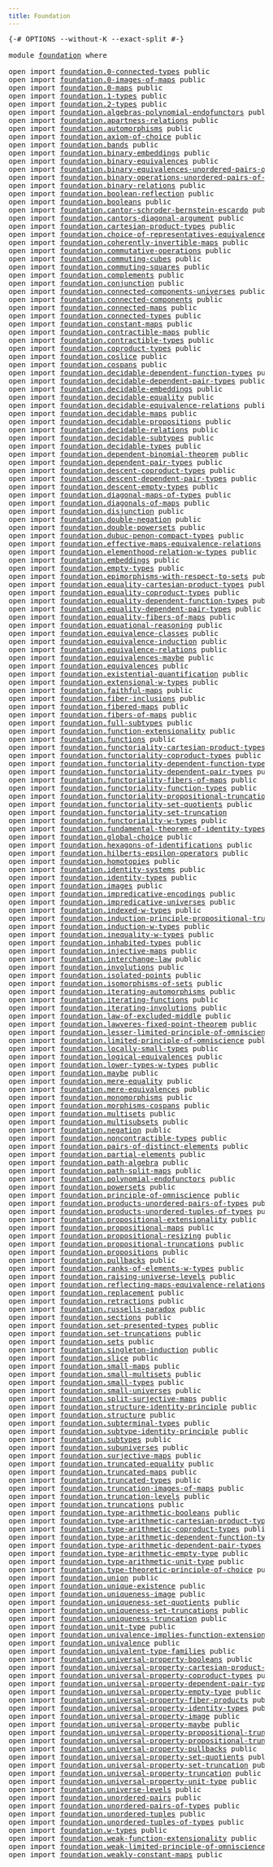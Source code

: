 ```yaml
---
title: Foundation
---
```


<pre class="Agda"><a id="36" class="Symbol">{-#</a> <a id="40" class="Keyword">OPTIONS</a> <a id="48" class="Pragma">--without-K</a> <a id="60" class="Pragma">--exact-split</a> <a id="74" class="Symbol">#-}</a>

<a id="79" class="Keyword">module</a> <a id="86" href="foundation.html" class="Module">foundation</a> <a id="97" class="Keyword">where</a>

<a id="104" class="Keyword">open</a> <a id="109" class="Keyword">import</a> <a id="116" href="foundation.0-connected-types.html" class="Module">foundation.0-connected-types</a> <a id="145" class="Keyword">public</a>
<a id="152" class="Keyword">open</a> <a id="157" class="Keyword">import</a> <a id="164" href="foundation.0-images-of-maps.html" class="Module">foundation.0-images-of-maps</a> <a id="192" class="Keyword">public</a>
<a id="199" class="Keyword">open</a> <a id="204" class="Keyword">import</a> <a id="211" href="foundation.0-maps.html" class="Module">foundation.0-maps</a> <a id="229" class="Keyword">public</a>
<a id="236" class="Keyword">open</a> <a id="241" class="Keyword">import</a> <a id="248" href="foundation.1-types.html" class="Module">foundation.1-types</a> <a id="267" class="Keyword">public</a>
<a id="274" class="Keyword">open</a> <a id="279" class="Keyword">import</a> <a id="286" href="foundation.2-types.html" class="Module">foundation.2-types</a> <a id="305" class="Keyword">public</a>
<a id="312" class="Keyword">open</a> <a id="317" class="Keyword">import</a> <a id="324" href="foundation.algebras-polynomial-endofunctors.html" class="Module">foundation.algebras-polynomial-endofunctors</a> <a id="368" class="Keyword">public</a>
<a id="375" class="Keyword">open</a> <a id="380" class="Keyword">import</a> <a id="387" href="foundation.apartness-relations.html" class="Module">foundation.apartness-relations</a> <a id="418" class="Keyword">public</a>
<a id="425" class="Keyword">open</a> <a id="430" class="Keyword">import</a> <a id="437" href="foundation.automorphisms.html" class="Module">foundation.automorphisms</a> <a id="462" class="Keyword">public</a>
<a id="469" class="Keyword">open</a> <a id="474" class="Keyword">import</a> <a id="481" href="foundation.axiom-of-choice.html" class="Module">foundation.axiom-of-choice</a> <a id="508" class="Keyword">public</a>
<a id="515" class="Keyword">open</a> <a id="520" class="Keyword">import</a> <a id="527" href="foundation.bands.html" class="Module">foundation.bands</a> <a id="544" class="Keyword">public</a>
<a id="551" class="Keyword">open</a> <a id="556" class="Keyword">import</a> <a id="563" href="foundation.binary-embeddings.html" class="Module">foundation.binary-embeddings</a> <a id="592" class="Keyword">public</a>
<a id="599" class="Keyword">open</a> <a id="604" class="Keyword">import</a> <a id="611" href="foundation.binary-equivalences.html" class="Module">foundation.binary-equivalences</a> <a id="642" class="Keyword">public</a>
<a id="649" class="Keyword">open</a> <a id="654" class="Keyword">import</a> <a id="661" href="foundation.binary-equivalences-unordered-pairs-of-types.html" class="Module">foundation.binary-equivalences-unordered-pairs-of-types</a> <a id="717" class="Keyword">public</a>
<a id="724" class="Keyword">open</a> <a id="729" class="Keyword">import</a> <a id="736" href="foundation.binary-operations-unordered-pairs-of-types.html" class="Module">foundation.binary-operations-unordered-pairs-of-types</a> <a id="790" class="Keyword">public</a>
<a id="797" class="Keyword">open</a> <a id="802" class="Keyword">import</a> <a id="809" href="foundation.binary-relations.html" class="Module">foundation.binary-relations</a> <a id="837" class="Keyword">public</a>
<a id="844" class="Keyword">open</a> <a id="849" class="Keyword">import</a> <a id="856" href="foundation.boolean-reflection.html" class="Module">foundation.boolean-reflection</a> <a id="886" class="Keyword">public</a>
<a id="893" class="Keyword">open</a> <a id="898" class="Keyword">import</a> <a id="905" href="foundation.booleans.html" class="Module">foundation.booleans</a> <a id="925" class="Keyword">public</a>
<a id="932" class="Keyword">open</a> <a id="937" class="Keyword">import</a> <a id="944" href="foundation.cantor-schroder-bernstein-escardo.html" class="Module">foundation.cantor-schroder-bernstein-escardo</a> <a id="989" class="Keyword">public</a>
<a id="996" class="Keyword">open</a> <a id="1001" class="Keyword">import</a> <a id="1008" href="foundation.cantors-diagonal-argument.html" class="Module">foundation.cantors-diagonal-argument</a> <a id="1045" class="Keyword">public</a>
<a id="1052" class="Keyword">open</a> <a id="1057" class="Keyword">import</a> <a id="1064" href="foundation.cartesian-product-types.html" class="Module">foundation.cartesian-product-types</a> <a id="1099" class="Keyword">public</a>
<a id="1106" class="Keyword">open</a> <a id="1111" class="Keyword">import</a> <a id="1118" href="foundation.choice-of-representatives-equivalence-relation.html" class="Module">foundation.choice-of-representatives-equivalence-relation</a> <a id="1176" class="Keyword">public</a>
<a id="1183" class="Keyword">open</a> <a id="1188" class="Keyword">import</a> <a id="1195" href="foundation.coherently-invertible-maps.html" class="Module">foundation.coherently-invertible-maps</a> <a id="1233" class="Keyword">public</a>
<a id="1240" class="Keyword">open</a> <a id="1245" class="Keyword">import</a> <a id="1252" href="foundation.commutative-operations.html" class="Module">foundation.commutative-operations</a> <a id="1286" class="Keyword">public</a>
<a id="1293" class="Keyword">open</a> <a id="1298" class="Keyword">import</a> <a id="1305" href="foundation.commuting-cubes.html" class="Module">foundation.commuting-cubes</a> <a id="1332" class="Keyword">public</a>
<a id="1339" class="Keyword">open</a> <a id="1344" class="Keyword">import</a> <a id="1351" href="foundation.commuting-squares.html" class="Module">foundation.commuting-squares</a> <a id="1380" class="Keyword">public</a>
<a id="1387" class="Keyword">open</a> <a id="1392" class="Keyword">import</a> <a id="1399" href="foundation.complements.html" class="Module">foundation.complements</a> <a id="1422" class="Keyword">public</a>
<a id="1429" class="Keyword">open</a> <a id="1434" class="Keyword">import</a> <a id="1441" href="foundation.conjunction.html" class="Module">foundation.conjunction</a> <a id="1464" class="Keyword">public</a>
<a id="1471" class="Keyword">open</a> <a id="1476" class="Keyword">import</a> <a id="1483" href="foundation.connected-components-universes.html" class="Module">foundation.connected-components-universes</a> <a id="1525" class="Keyword">public</a>
<a id="1532" class="Keyword">open</a> <a id="1537" class="Keyword">import</a> <a id="1544" href="foundation.connected-components.html" class="Module">foundation.connected-components</a> <a id="1576" class="Keyword">public</a>
<a id="1583" class="Keyword">open</a> <a id="1588" class="Keyword">import</a> <a id="1595" href="foundation.connected-maps.html" class="Module">foundation.connected-maps</a> <a id="1621" class="Keyword">public</a>
<a id="1628" class="Keyword">open</a> <a id="1633" class="Keyword">import</a> <a id="1640" href="foundation.connected-types.html" class="Module">foundation.connected-types</a> <a id="1667" class="Keyword">public</a>
<a id="1674" class="Keyword">open</a> <a id="1679" class="Keyword">import</a> <a id="1686" href="foundation.constant-maps.html" class="Module">foundation.constant-maps</a> <a id="1711" class="Keyword">public</a>
<a id="1718" class="Keyword">open</a> <a id="1723" class="Keyword">import</a> <a id="1730" href="foundation.contractible-maps.html" class="Module">foundation.contractible-maps</a> <a id="1759" class="Keyword">public</a>
<a id="1766" class="Keyword">open</a> <a id="1771" class="Keyword">import</a> <a id="1778" href="foundation.contractible-types.html" class="Module">foundation.contractible-types</a> <a id="1808" class="Keyword">public</a>
<a id="1815" class="Keyword">open</a> <a id="1820" class="Keyword">import</a> <a id="1827" href="foundation.coproduct-types.html" class="Module">foundation.coproduct-types</a> <a id="1854" class="Keyword">public</a>
<a id="1861" class="Keyword">open</a> <a id="1866" class="Keyword">import</a> <a id="1873" href="foundation.coslice.html" class="Module">foundation.coslice</a> <a id="1892" class="Keyword">public</a>
<a id="1899" class="Keyword">open</a> <a id="1904" class="Keyword">import</a> <a id="1911" href="foundation.cospans.html" class="Module">foundation.cospans</a> <a id="1930" class="Keyword">public</a>
<a id="1937" class="Keyword">open</a> <a id="1942" class="Keyword">import</a> <a id="1949" href="foundation.decidable-dependent-function-types.html" class="Module">foundation.decidable-dependent-function-types</a> <a id="1995" class="Keyword">public</a>
<a id="2002" class="Keyword">open</a> <a id="2007" class="Keyword">import</a> <a id="2014" href="foundation.decidable-dependent-pair-types.html" class="Module">foundation.decidable-dependent-pair-types</a> <a id="2056" class="Keyword">public</a>
<a id="2063" class="Keyword">open</a> <a id="2068" class="Keyword">import</a> <a id="2075" href="foundation.decidable-embeddings.html" class="Module">foundation.decidable-embeddings</a> <a id="2107" class="Keyword">public</a>
<a id="2114" class="Keyword">open</a> <a id="2119" class="Keyword">import</a> <a id="2126" href="foundation.decidable-equality.html" class="Module">foundation.decidable-equality</a> <a id="2156" class="Keyword">public</a>
<a id="2163" class="Keyword">open</a> <a id="2168" class="Keyword">import</a> <a id="2175" href="foundation.decidable-equivalence-relations.html" class="Module">foundation.decidable-equivalence-relations</a> <a id="2218" class="Keyword">public</a>
<a id="2225" class="Keyword">open</a> <a id="2230" class="Keyword">import</a> <a id="2237" href="foundation.decidable-maps.html" class="Module">foundation.decidable-maps</a> <a id="2263" class="Keyword">public</a>
<a id="2270" class="Keyword">open</a> <a id="2275" class="Keyword">import</a> <a id="2282" href="foundation.decidable-propositions.html" class="Module">foundation.decidable-propositions</a> <a id="2316" class="Keyword">public</a>
<a id="2323" class="Keyword">open</a> <a id="2328" class="Keyword">import</a> <a id="2335" href="foundation.decidable-relations.html" class="Module">foundation.decidable-relations</a> <a id="2366" class="Keyword">public</a>
<a id="2373" class="Keyword">open</a> <a id="2378" class="Keyword">import</a> <a id="2385" href="foundation.decidable-subtypes.html" class="Module">foundation.decidable-subtypes</a> <a id="2415" class="Keyword">public</a>
<a id="2422" class="Keyword">open</a> <a id="2427" class="Keyword">import</a> <a id="2434" href="foundation.decidable-types.html" class="Module">foundation.decidable-types</a> <a id="2461" class="Keyword">public</a>
<a id="2468" class="Keyword">open</a> <a id="2473" class="Keyword">import</a> <a id="2480" href="foundation.dependent-binomial-theorem.html" class="Module">foundation.dependent-binomial-theorem</a> <a id="2518" class="Keyword">public</a>
<a id="2525" class="Keyword">open</a> <a id="2530" class="Keyword">import</a> <a id="2537" href="foundation.dependent-pair-types.html" class="Module">foundation.dependent-pair-types</a> <a id="2569" class="Keyword">public</a>
<a id="2576" class="Keyword">open</a> <a id="2581" class="Keyword">import</a> <a id="2588" href="foundation.descent-coproduct-types.html" class="Module">foundation.descent-coproduct-types</a> <a id="2623" class="Keyword">public</a>
<a id="2630" class="Keyword">open</a> <a id="2635" class="Keyword">import</a> <a id="2642" href="foundation.descent-dependent-pair-types.html" class="Module">foundation.descent-dependent-pair-types</a> <a id="2682" class="Keyword">public</a>
<a id="2689" class="Keyword">open</a> <a id="2694" class="Keyword">import</a> <a id="2701" href="foundation.descent-empty-types.html" class="Module">foundation.descent-empty-types</a> <a id="2732" class="Keyword">public</a>
<a id="2739" class="Keyword">open</a> <a id="2744" class="Keyword">import</a> <a id="2751" href="foundation.diagonal-maps-of-types.html" class="Module">foundation.diagonal-maps-of-types</a> <a id="2785" class="Keyword">public</a>
<a id="2792" class="Keyword">open</a> <a id="2797" class="Keyword">import</a> <a id="2804" href="foundation.diagonals-of-maps.html" class="Module">foundation.diagonals-of-maps</a> <a id="2833" class="Keyword">public</a>
<a id="2840" class="Keyword">open</a> <a id="2845" class="Keyword">import</a> <a id="2852" href="foundation.disjunction.html" class="Module">foundation.disjunction</a> <a id="2875" class="Keyword">public</a>
<a id="2882" class="Keyword">open</a> <a id="2887" class="Keyword">import</a> <a id="2894" href="foundation.double-negation.html" class="Module">foundation.double-negation</a> <a id="2921" class="Keyword">public</a>
<a id="2928" class="Keyword">open</a> <a id="2933" class="Keyword">import</a> <a id="2940" href="foundation.double-powersets.html" class="Module">foundation.double-powersets</a> <a id="2968" class="Keyword">public</a>
<a id="2975" class="Keyword">open</a> <a id="2980" class="Keyword">import</a> <a id="2987" href="foundation.dubuc-penon-compact-types.html" class="Module">foundation.dubuc-penon-compact-types</a> <a id="3024" class="Keyword">public</a>
<a id="3031" class="Keyword">open</a> <a id="3036" class="Keyword">import</a> <a id="3043" href="foundation.effective-maps-equivalence-relations.html" class="Module">foundation.effective-maps-equivalence-relations</a> <a id="3091" class="Keyword">public</a>
<a id="3098" class="Keyword">open</a> <a id="3103" class="Keyword">import</a> <a id="3110" href="foundation.elementhood-relation-w-types.html" class="Module">foundation.elementhood-relation-w-types</a> <a id="3150" class="Keyword">public</a>
<a id="3157" class="Keyword">open</a> <a id="3162" class="Keyword">import</a> <a id="3169" href="foundation.embeddings.html" class="Module">foundation.embeddings</a> <a id="3191" class="Keyword">public</a>
<a id="3198" class="Keyword">open</a> <a id="3203" class="Keyword">import</a> <a id="3210" href="foundation.empty-types.html" class="Module">foundation.empty-types</a> <a id="3233" class="Keyword">public</a>
<a id="3240" class="Keyword">open</a> <a id="3245" class="Keyword">import</a> <a id="3252" href="foundation.epimorphisms-with-respect-to-sets.html" class="Module">foundation.epimorphisms-with-respect-to-sets</a> <a id="3297" class="Keyword">public</a>
<a id="3304" class="Keyword">open</a> <a id="3309" class="Keyword">import</a> <a id="3316" href="foundation.equality-cartesian-product-types.html" class="Module">foundation.equality-cartesian-product-types</a> <a id="3360" class="Keyword">public</a>
<a id="3367" class="Keyword">open</a> <a id="3372" class="Keyword">import</a> <a id="3379" href="foundation.equality-coproduct-types.html" class="Module">foundation.equality-coproduct-types</a> <a id="3415" class="Keyword">public</a>
<a id="3422" class="Keyword">open</a> <a id="3427" class="Keyword">import</a> <a id="3434" href="foundation.equality-dependent-function-types.html" class="Module">foundation.equality-dependent-function-types</a> <a id="3479" class="Keyword">public</a>
<a id="3486" class="Keyword">open</a> <a id="3491" class="Keyword">import</a> <a id="3498" href="foundation.equality-dependent-pair-types.html" class="Module">foundation.equality-dependent-pair-types</a> <a id="3539" class="Keyword">public</a>
<a id="3546" class="Keyword">open</a> <a id="3551" class="Keyword">import</a> <a id="3558" href="foundation.equality-fibers-of-maps.html" class="Module">foundation.equality-fibers-of-maps</a> <a id="3593" class="Keyword">public</a>
<a id="3600" class="Keyword">open</a> <a id="3605" class="Keyword">import</a> <a id="3612" href="foundation.equational-reasoning.html" class="Module">foundation.equational-reasoning</a> <a id="3644" class="Keyword">public</a>
<a id="3651" class="Keyword">open</a> <a id="3656" class="Keyword">import</a> <a id="3663" href="foundation.equivalence-classes.html" class="Module">foundation.equivalence-classes</a> <a id="3694" class="Keyword">public</a>
<a id="3701" class="Keyword">open</a> <a id="3706" class="Keyword">import</a> <a id="3713" href="foundation.equivalence-induction.html" class="Module">foundation.equivalence-induction</a> <a id="3746" class="Keyword">public</a>
<a id="3753" class="Keyword">open</a> <a id="3758" class="Keyword">import</a> <a id="3765" href="foundation.equivalence-relations.html" class="Module">foundation.equivalence-relations</a> <a id="3798" class="Keyword">public</a>
<a id="3805" class="Keyword">open</a> <a id="3810" class="Keyword">import</a> <a id="3817" href="foundation.equivalences-maybe.html" class="Module">foundation.equivalences-maybe</a> <a id="3847" class="Keyword">public</a>
<a id="3854" class="Keyword">open</a> <a id="3859" class="Keyword">import</a> <a id="3866" href="foundation.equivalences.html" class="Module">foundation.equivalences</a> <a id="3890" class="Keyword">public</a>
<a id="3897" class="Keyword">open</a> <a id="3902" class="Keyword">import</a> <a id="3909" href="foundation.existential-quantification.html" class="Module">foundation.existential-quantification</a> <a id="3947" class="Keyword">public</a>
<a id="3954" class="Keyword">open</a> <a id="3959" class="Keyword">import</a> <a id="3966" href="foundation.extensional-w-types.html" class="Module">foundation.extensional-w-types</a> <a id="3997" class="Keyword">public</a>
<a id="4004" class="Keyword">open</a> <a id="4009" class="Keyword">import</a> <a id="4016" href="foundation.faithful-maps.html" class="Module">foundation.faithful-maps</a> <a id="4041" class="Keyword">public</a>
<a id="4048" class="Keyword">open</a> <a id="4053" class="Keyword">import</a> <a id="4060" href="foundation.fiber-inclusions.html" class="Module">foundation.fiber-inclusions</a> <a id="4088" class="Keyword">public</a>
<a id="4095" class="Keyword">open</a> <a id="4100" class="Keyword">import</a> <a id="4107" href="foundation.fibered-maps.html" class="Module">foundation.fibered-maps</a> <a id="4131" class="Keyword">public</a>
<a id="4138" class="Keyword">open</a> <a id="4143" class="Keyword">import</a> <a id="4150" href="foundation.fibers-of-maps.html" class="Module">foundation.fibers-of-maps</a> <a id="4176" class="Keyword">public</a>
<a id="4183" class="Keyword">open</a> <a id="4188" class="Keyword">import</a> <a id="4195" href="foundation.full-subtypes.html" class="Module">foundation.full-subtypes</a> <a id="4220" class="Keyword">public</a>
<a id="4227" class="Keyword">open</a> <a id="4232" class="Keyword">import</a> <a id="4239" href="foundation.function-extensionality.html" class="Module">foundation.function-extensionality</a> <a id="4274" class="Keyword">public</a>
<a id="4281" class="Keyword">open</a> <a id="4286" class="Keyword">import</a> <a id="4293" href="foundation.functions.html" class="Module">foundation.functions</a> <a id="4314" class="Keyword">public</a>
<a id="4321" class="Keyword">open</a> <a id="4326" class="Keyword">import</a> <a id="4333" href="foundation.functoriality-cartesian-product-types.html" class="Module">foundation.functoriality-cartesian-product-types</a> <a id="4382" class="Keyword">public</a>
<a id="4389" class="Keyword">open</a> <a id="4394" class="Keyword">import</a> <a id="4401" href="foundation.functoriality-coproduct-types.html" class="Module">foundation.functoriality-coproduct-types</a> <a id="4442" class="Keyword">public</a>
<a id="4449" class="Keyword">open</a> <a id="4454" class="Keyword">import</a> <a id="4461" href="foundation.functoriality-dependent-function-types.html" class="Module">foundation.functoriality-dependent-function-types</a> <a id="4511" class="Keyword">public</a>
<a id="4518" class="Keyword">open</a> <a id="4523" class="Keyword">import</a> <a id="4530" href="foundation.functoriality-dependent-pair-types.html" class="Module">foundation.functoriality-dependent-pair-types</a> <a id="4576" class="Keyword">public</a>
<a id="4583" class="Keyword">open</a> <a id="4588" class="Keyword">import</a> <a id="4595" href="foundation.functoriality-fibers-of-maps.html" class="Module">foundation.functoriality-fibers-of-maps</a> <a id="4635" class="Keyword">public</a>
<a id="4642" class="Keyword">open</a> <a id="4647" class="Keyword">import</a> <a id="4654" href="foundation.functoriality-function-types.html" class="Module">foundation.functoriality-function-types</a> <a id="4694" class="Keyword">public</a>
<a id="4701" class="Keyword">open</a> <a id="4706" class="Keyword">import</a> <a id="4713" href="foundation.functoriality-propositional-truncation.html" class="Module">foundation.functoriality-propositional-truncation</a> <a id="4763" class="Keyword">public</a>
<a id="4770" class="Keyword">open</a> <a id="4775" class="Keyword">import</a> <a id="4782" href="foundation.functoriality-set-quotients.html" class="Module">foundation.functoriality-set-quotients</a> <a id="4821" class="Keyword">public</a>
<a id="4828" class="Keyword">open</a> <a id="4833" class="Keyword">import</a> <a id="4840" href="foundation.functoriality-set-truncation.html" class="Module">foundation.functoriality-set-truncation</a>
<a id="4880" class="Keyword">open</a> <a id="4885" class="Keyword">import</a> <a id="4892" href="foundation.functoriality-w-types.html" class="Module">foundation.functoriality-w-types</a> <a id="4925" class="Keyword">public</a>
<a id="4932" class="Keyword">open</a> <a id="4937" class="Keyword">import</a> <a id="4944" href="foundation.fundamental-theorem-of-identity-types.html" class="Module">foundation.fundamental-theorem-of-identity-types</a> <a id="4993" class="Keyword">public</a>
<a id="5000" class="Keyword">open</a> <a id="5005" class="Keyword">import</a> <a id="5012" href="foundation.global-choice.html" class="Module">foundation.global-choice</a> <a id="5037" class="Keyword">public</a>
<a id="5044" class="Keyword">open</a> <a id="5049" class="Keyword">import</a> <a id="5056" href="foundation.hexagons-of-identifications.html" class="Module">foundation.hexagons-of-identifications</a> <a id="5095" class="Keyword">public</a>
<a id="5102" class="Keyword">open</a> <a id="5107" class="Keyword">import</a> <a id="5114" href="foundation.hilberts-epsilon-operators.html" class="Module">foundation.hilberts-epsilon-operators</a> <a id="5152" class="Keyword">public</a>
<a id="5159" class="Keyword">open</a> <a id="5164" class="Keyword">import</a> <a id="5171" href="foundation.homotopies.html" class="Module">foundation.homotopies</a> <a id="5193" class="Keyword">public</a>
<a id="5200" class="Keyword">open</a> <a id="5205" class="Keyword">import</a> <a id="5212" href="foundation.identity-systems.html" class="Module">foundation.identity-systems</a> <a id="5240" class="Keyword">public</a>
<a id="5247" class="Keyword">open</a> <a id="5252" class="Keyword">import</a> <a id="5259" href="foundation.identity-types.html" class="Module">foundation.identity-types</a> <a id="5285" class="Keyword">public</a>
<a id="5292" class="Keyword">open</a> <a id="5297" class="Keyword">import</a> <a id="5304" href="foundation.images.html" class="Module">foundation.images</a> <a id="5322" class="Keyword">public</a>
<a id="5329" class="Keyword">open</a> <a id="5334" class="Keyword">import</a> <a id="5341" href="foundation.impredicative-encodings.html" class="Module">foundation.impredicative-encodings</a> <a id="5376" class="Keyword">public</a>
<a id="5383" class="Keyword">open</a> <a id="5388" class="Keyword">import</a> <a id="5395" href="foundation.impredicative-universes.html" class="Module">foundation.impredicative-universes</a> <a id="5430" class="Keyword">public</a>
<a id="5437" class="Keyword">open</a> <a id="5442" class="Keyword">import</a> <a id="5449" href="foundation.indexed-w-types.html" class="Module">foundation.indexed-w-types</a> <a id="5476" class="Keyword">public</a>
<a id="5483" class="Keyword">open</a> <a id="5488" class="Keyword">import</a> <a id="5495" href="foundation.induction-principle-propositional-truncation.html" class="Module">foundation.induction-principle-propositional-truncation</a> <a id="5551" class="Keyword">public</a>
<a id="5558" class="Keyword">open</a> <a id="5563" class="Keyword">import</a> <a id="5570" href="foundation.induction-w-types.html" class="Module">foundation.induction-w-types</a> <a id="5599" class="Keyword">public</a>
<a id="5606" class="Keyword">open</a> <a id="5611" class="Keyword">import</a> <a id="5618" href="foundation.inequality-w-types.html" class="Module">foundation.inequality-w-types</a> <a id="5648" class="Keyword">public</a>
<a id="5655" class="Keyword">open</a> <a id="5660" class="Keyword">import</a> <a id="5667" href="foundation.inhabited-types.html" class="Module">foundation.inhabited-types</a> <a id="5694" class="Keyword">public</a>
<a id="5701" class="Keyword">open</a> <a id="5706" class="Keyword">import</a> <a id="5713" href="foundation.injective-maps.html" class="Module">foundation.injective-maps</a> <a id="5739" class="Keyword">public</a>
<a id="5746" class="Keyword">open</a> <a id="5751" class="Keyword">import</a> <a id="5758" href="foundation.interchange-law.html" class="Module">foundation.interchange-law</a> <a id="5785" class="Keyword">public</a>
<a id="5792" class="Keyword">open</a> <a id="5797" class="Keyword">import</a> <a id="5804" href="foundation.involutions.html" class="Module">foundation.involutions</a> <a id="5827" class="Keyword">public</a>
<a id="5834" class="Keyword">open</a> <a id="5839" class="Keyword">import</a> <a id="5846" href="foundation.isolated-points.html" class="Module">foundation.isolated-points</a> <a id="5873" class="Keyword">public</a>
<a id="5880" class="Keyword">open</a> <a id="5885" class="Keyword">import</a> <a id="5892" href="foundation.isomorphisms-of-sets.html" class="Module">foundation.isomorphisms-of-sets</a> <a id="5924" class="Keyword">public</a>
<a id="5931" class="Keyword">open</a> <a id="5936" class="Keyword">import</a> <a id="5943" href="foundation.iterating-automorphisms.html" class="Module">foundation.iterating-automorphisms</a> <a id="5978" class="Keyword">public</a>
<a id="5985" class="Keyword">open</a> <a id="5990" class="Keyword">import</a> <a id="5997" href="foundation.iterating-functions.html" class="Module">foundation.iterating-functions</a> <a id="6028" class="Keyword">public</a>
<a id="6035" class="Keyword">open</a> <a id="6040" class="Keyword">import</a> <a id="6047" href="foundation.iterating-involutions.html" class="Module">foundation.iterating-involutions</a> <a id="6080" class="Keyword">public</a>
<a id="6087" class="Keyword">open</a> <a id="6092" class="Keyword">import</a> <a id="6099" href="foundation.law-of-excluded-middle.html" class="Module">foundation.law-of-excluded-middle</a> <a id="6133" class="Keyword">public</a>
<a id="6140" class="Keyword">open</a> <a id="6145" class="Keyword">import</a> <a id="6152" href="foundation.lawveres-fixed-point-theorem.html" class="Module">foundation.lawveres-fixed-point-theorem</a> <a id="6192" class="Keyword">public</a>
<a id="6199" class="Keyword">open</a> <a id="6204" class="Keyword">import</a> <a id="6211" href="foundation.lesser-limited-principle-of-omniscience.html" class="Module">foundation.lesser-limited-principle-of-omniscience</a> <a id="6262" class="Keyword">public</a>
<a id="6269" class="Keyword">open</a> <a id="6274" class="Keyword">import</a> <a id="6281" href="foundation.limited-principle-of-omniscience.html" class="Module">foundation.limited-principle-of-omniscience</a> <a id="6325" class="Keyword">public</a>
<a id="6332" class="Keyword">open</a> <a id="6337" class="Keyword">import</a> <a id="6344" href="foundation.locally-small-types.html" class="Module">foundation.locally-small-types</a> <a id="6375" class="Keyword">public</a>
<a id="6382" class="Keyword">open</a> <a id="6387" class="Keyword">import</a> <a id="6394" href="foundation.logical-equivalences.html" class="Module">foundation.logical-equivalences</a> <a id="6426" class="Keyword">public</a>
<a id="6433" class="Keyword">open</a> <a id="6438" class="Keyword">import</a> <a id="6445" href="foundation.lower-types-w-types.html" class="Module">foundation.lower-types-w-types</a> <a id="6476" class="Keyword">public</a>
<a id="6483" class="Keyword">open</a> <a id="6488" class="Keyword">import</a> <a id="6495" href="foundation.maybe.html" class="Module">foundation.maybe</a> <a id="6512" class="Keyword">public</a>
<a id="6519" class="Keyword">open</a> <a id="6524" class="Keyword">import</a> <a id="6531" href="foundation.mere-equality.html" class="Module">foundation.mere-equality</a> <a id="6556" class="Keyword">public</a>
<a id="6563" class="Keyword">open</a> <a id="6568" class="Keyword">import</a> <a id="6575" href="foundation.mere-equivalences.html" class="Module">foundation.mere-equivalences</a> <a id="6604" class="Keyword">public</a>
<a id="6611" class="Keyword">open</a> <a id="6616" class="Keyword">import</a> <a id="6623" href="foundation.monomorphisms.html" class="Module">foundation.monomorphisms</a> <a id="6648" class="Keyword">public</a>
<a id="6655" class="Keyword">open</a> <a id="6660" class="Keyword">import</a> <a id="6667" href="foundation.morphisms-cospans.html" class="Module">foundation.morphisms-cospans</a> <a id="6696" class="Keyword">public</a>
<a id="6703" class="Keyword">open</a> <a id="6708" class="Keyword">import</a> <a id="6715" href="foundation.multisets.html" class="Module">foundation.multisets</a> <a id="6736" class="Keyword">public</a>
<a id="6743" class="Keyword">open</a> <a id="6748" class="Keyword">import</a> <a id="6755" href="foundation.multisubsets.html" class="Module">foundation.multisubsets</a> <a id="6779" class="Keyword">public</a>
<a id="6786" class="Keyword">open</a> <a id="6791" class="Keyword">import</a> <a id="6798" href="foundation.negation.html" class="Module">foundation.negation</a> <a id="6818" class="Keyword">public</a>
<a id="6825" class="Keyword">open</a> <a id="6830" class="Keyword">import</a> <a id="6837" href="foundation.noncontractible-types.html" class="Module">foundation.noncontractible-types</a> <a id="6870" class="Keyword">public</a>
<a id="6877" class="Keyword">open</a> <a id="6882" class="Keyword">import</a> <a id="6889" href="foundation.pairs-of-distinct-elements.html" class="Module">foundation.pairs-of-distinct-elements</a> <a id="6927" class="Keyword">public</a>
<a id="6934" class="Keyword">open</a> <a id="6939" class="Keyword">import</a> <a id="6946" href="foundation.partial-elements.html" class="Module">foundation.partial-elements</a> <a id="6974" class="Keyword">public</a>
<a id="6981" class="Keyword">open</a> <a id="6986" class="Keyword">import</a> <a id="6993" href="foundation.path-algebra.html" class="Module">foundation.path-algebra</a> <a id="7017" class="Keyword">public</a>
<a id="7024" class="Keyword">open</a> <a id="7029" class="Keyword">import</a> <a id="7036" href="foundation.path-split-maps.html" class="Module">foundation.path-split-maps</a> <a id="7063" class="Keyword">public</a>
<a id="7070" class="Keyword">open</a> <a id="7075" class="Keyword">import</a> <a id="7082" href="foundation.polynomial-endofunctors.html" class="Module">foundation.polynomial-endofunctors</a> <a id="7117" class="Keyword">public</a>
<a id="7124" class="Keyword">open</a> <a id="7129" class="Keyword">import</a> <a id="7136" href="foundation.powersets.html" class="Module">foundation.powersets</a> <a id="7157" class="Keyword">public</a>
<a id="7164" class="Keyword">open</a> <a id="7169" class="Keyword">import</a> <a id="7176" href="foundation.principle-of-omniscience.html" class="Module">foundation.principle-of-omniscience</a> <a id="7212" class="Keyword">public</a>
<a id="7219" class="Keyword">open</a> <a id="7224" class="Keyword">import</a> <a id="7231" href="foundation.products-unordered-pairs-of-types.html" class="Module">foundation.products-unordered-pairs-of-types</a> <a id="7276" class="Keyword">public</a>
<a id="7283" class="Keyword">open</a> <a id="7288" class="Keyword">import</a> <a id="7295" href="foundation.products-unordered-tuples-of-types.html" class="Module">foundation.products-unordered-tuples-of-types</a> <a id="7341" class="Keyword">public</a>
<a id="7348" class="Keyword">open</a> <a id="7353" class="Keyword">import</a> <a id="7360" href="foundation.propositional-extensionality.html" class="Module">foundation.propositional-extensionality</a> <a id="7400" class="Keyword">public</a>
<a id="7407" class="Keyword">open</a> <a id="7412" class="Keyword">import</a> <a id="7419" href="foundation.propositional-maps.html" class="Module">foundation.propositional-maps</a> <a id="7449" class="Keyword">public</a>
<a id="7456" class="Keyword">open</a> <a id="7461" class="Keyword">import</a> <a id="7468" href="foundation.propositional-resizing.html" class="Module">foundation.propositional-resizing</a> <a id="7502" class="Keyword">public</a>
<a id="7509" class="Keyword">open</a> <a id="7514" class="Keyword">import</a> <a id="7521" href="foundation.propositional-truncations.html" class="Module">foundation.propositional-truncations</a> <a id="7558" class="Keyword">public</a>
<a id="7565" class="Keyword">open</a> <a id="7570" class="Keyword">import</a> <a id="7577" href="foundation.propositions.html" class="Module">foundation.propositions</a> <a id="7601" class="Keyword">public</a>
<a id="7608" class="Keyword">open</a> <a id="7613" class="Keyword">import</a> <a id="7620" href="foundation.pullbacks.html" class="Module">foundation.pullbacks</a> <a id="7641" class="Keyword">public</a>
<a id="7648" class="Keyword">open</a> <a id="7653" class="Keyword">import</a> <a id="7660" href="foundation.ranks-of-elements-w-types.html" class="Module">foundation.ranks-of-elements-w-types</a> <a id="7697" class="Keyword">public</a>
<a id="7704" class="Keyword">open</a> <a id="7709" class="Keyword">import</a> <a id="7716" href="foundation.raising-universe-levels.html" class="Module">foundation.raising-universe-levels</a> <a id="7751" class="Keyword">public</a>
<a id="7758" class="Keyword">open</a> <a id="7763" class="Keyword">import</a> <a id="7770" href="foundation.reflecting-maps-equivalence-relations.html" class="Module">foundation.reflecting-maps-equivalence-relations</a> <a id="7819" class="Keyword">public</a>
<a id="7826" class="Keyword">open</a> <a id="7831" class="Keyword">import</a> <a id="7838" href="foundation.replacement.html" class="Module">foundation.replacement</a> <a id="7861" class="Keyword">public</a>
<a id="7868" class="Keyword">open</a> <a id="7873" class="Keyword">import</a> <a id="7880" href="foundation.retractions.html" class="Module">foundation.retractions</a> <a id="7903" class="Keyword">public</a>
<a id="7910" class="Keyword">open</a> <a id="7915" class="Keyword">import</a> <a id="7922" href="foundation.russells-paradox.html" class="Module">foundation.russells-paradox</a> <a id="7950" class="Keyword">public</a>
<a id="7957" class="Keyword">open</a> <a id="7962" class="Keyword">import</a> <a id="7969" href="foundation.sections.html" class="Module">foundation.sections</a> <a id="7989" class="Keyword">public</a>
<a id="7996" class="Keyword">open</a> <a id="8001" class="Keyword">import</a> <a id="8008" href="foundation.set-presented-types.html" class="Module">foundation.set-presented-types</a> <a id="8039" class="Keyword">public</a>
<a id="8046" class="Keyword">open</a> <a id="8051" class="Keyword">import</a> <a id="8058" href="foundation.set-truncations.html" class="Module">foundation.set-truncations</a> <a id="8085" class="Keyword">public</a>
<a id="8092" class="Keyword">open</a> <a id="8097" class="Keyword">import</a> <a id="8104" href="foundation.sets.html" class="Module">foundation.sets</a> <a id="8120" class="Keyword">public</a>
<a id="8127" class="Keyword">open</a> <a id="8132" class="Keyword">import</a> <a id="8139" href="foundation.singleton-induction.html" class="Module">foundation.singleton-induction</a> <a id="8170" class="Keyword">public</a>
<a id="8177" class="Keyword">open</a> <a id="8182" class="Keyword">import</a> <a id="8189" href="foundation.slice.html" class="Module">foundation.slice</a> <a id="8206" class="Keyword">public</a>
<a id="8213" class="Keyword">open</a> <a id="8218" class="Keyword">import</a> <a id="8225" href="foundation.small-maps.html" class="Module">foundation.small-maps</a> <a id="8247" class="Keyword">public</a>
<a id="8254" class="Keyword">open</a> <a id="8259" class="Keyword">import</a> <a id="8266" href="foundation.small-multisets.html" class="Module">foundation.small-multisets</a> <a id="8293" class="Keyword">public</a>
<a id="8300" class="Keyword">open</a> <a id="8305" class="Keyword">import</a> <a id="8312" href="foundation.small-types.html" class="Module">foundation.small-types</a> <a id="8335" class="Keyword">public</a>
<a id="8342" class="Keyword">open</a> <a id="8347" class="Keyword">import</a> <a id="8354" href="foundation.small-universes.html" class="Module">foundation.small-universes</a> <a id="8381" class="Keyword">public</a>
<a id="8388" class="Keyword">open</a> <a id="8393" class="Keyword">import</a> <a id="8400" href="foundation.split-surjective-maps.html" class="Module">foundation.split-surjective-maps</a> <a id="8433" class="Keyword">public</a>
<a id="8440" class="Keyword">open</a> <a id="8445" class="Keyword">import</a> <a id="8452" href="foundation.structure-identity-principle.html" class="Module">foundation.structure-identity-principle</a> <a id="8492" class="Keyword">public</a>
<a id="8499" class="Keyword">open</a> <a id="8504" class="Keyword">import</a> <a id="8511" href="foundation.structure.html" class="Module">foundation.structure</a> <a id="8532" class="Keyword">public</a>
<a id="8539" class="Keyword">open</a> <a id="8544" class="Keyword">import</a> <a id="8551" href="foundation.subterminal-types.html" class="Module">foundation.subterminal-types</a> <a id="8580" class="Keyword">public</a>
<a id="8587" class="Keyword">open</a> <a id="8592" class="Keyword">import</a> <a id="8599" href="foundation.subtype-identity-principle.html" class="Module">foundation.subtype-identity-principle</a> <a id="8637" class="Keyword">public</a>
<a id="8644" class="Keyword">open</a> <a id="8649" class="Keyword">import</a> <a id="8656" href="foundation.subtypes.html" class="Module">foundation.subtypes</a> <a id="8676" class="Keyword">public</a>
<a id="8683" class="Keyword">open</a> <a id="8688" class="Keyword">import</a> <a id="8695" href="foundation.subuniverses.html" class="Module">foundation.subuniverses</a> <a id="8719" class="Keyword">public</a>
<a id="8726" class="Keyword">open</a> <a id="8731" class="Keyword">import</a> <a id="8738" href="foundation.surjective-maps.html" class="Module">foundation.surjective-maps</a> <a id="8765" class="Keyword">public</a>
<a id="8772" class="Keyword">open</a> <a id="8777" class="Keyword">import</a> <a id="8784" href="foundation.truncated-equality.html" class="Module">foundation.truncated-equality</a> <a id="8814" class="Keyword">public</a>
<a id="8821" class="Keyword">open</a> <a id="8826" class="Keyword">import</a> <a id="8833" href="foundation.truncated-maps.html" class="Module">foundation.truncated-maps</a> <a id="8859" class="Keyword">public</a>
<a id="8866" class="Keyword">open</a> <a id="8871" class="Keyword">import</a> <a id="8878" href="foundation.truncated-types.html" class="Module">foundation.truncated-types</a> <a id="8905" class="Keyword">public</a>
<a id="8912" class="Keyword">open</a> <a id="8917" class="Keyword">import</a> <a id="8924" href="foundation.truncation-images-of-maps.html" class="Module">foundation.truncation-images-of-maps</a> <a id="8961" class="Keyword">public</a>
<a id="8968" class="Keyword">open</a> <a id="8973" class="Keyword">import</a> <a id="8980" href="foundation.truncation-levels.html" class="Module">foundation.truncation-levels</a> <a id="9009" class="Keyword">public</a>
<a id="9016" class="Keyword">open</a> <a id="9021" class="Keyword">import</a> <a id="9028" href="foundation.truncations.html" class="Module">foundation.truncations</a> <a id="9051" class="Keyword">public</a>
<a id="9058" class="Keyword">open</a> <a id="9063" class="Keyword">import</a> <a id="9070" href="foundation.type-arithmetic-booleans.html" class="Module">foundation.type-arithmetic-booleans</a> <a id="9106" class="Keyword">public</a>
<a id="9113" class="Keyword">open</a> <a id="9118" class="Keyword">import</a> <a id="9125" href="foundation.type-arithmetic-cartesian-product-types.html" class="Module">foundation.type-arithmetic-cartesian-product-types</a> <a id="9176" class="Keyword">public</a>
<a id="9183" class="Keyword">open</a> <a id="9188" class="Keyword">import</a> <a id="9195" href="foundation.type-arithmetic-coproduct-types.html" class="Module">foundation.type-arithmetic-coproduct-types</a> <a id="9238" class="Keyword">public</a>
<a id="9245" class="Keyword">open</a> <a id="9250" class="Keyword">import</a> <a id="9257" href="foundation.type-arithmetic-dependent-function-types.html" class="Module">foundation.type-arithmetic-dependent-function-types</a> <a id="9309" class="Keyword">public</a>
<a id="9316" class="Keyword">open</a> <a id="9321" class="Keyword">import</a> <a id="9328" href="foundation.type-arithmetic-dependent-pair-types.html" class="Module">foundation.type-arithmetic-dependent-pair-types</a> <a id="9376" class="Keyword">public</a>
<a id="9383" class="Keyword">open</a> <a id="9388" class="Keyword">import</a> <a id="9395" href="foundation.type-arithmetic-empty-type.html" class="Module">foundation.type-arithmetic-empty-type</a> <a id="9433" class="Keyword">public</a>
<a id="9440" class="Keyword">open</a> <a id="9445" class="Keyword">import</a> <a id="9452" href="foundation.type-arithmetic-unit-type.html" class="Module">foundation.type-arithmetic-unit-type</a> <a id="9489" class="Keyword">public</a>
<a id="9496" class="Keyword">open</a> <a id="9501" class="Keyword">import</a> <a id="9508" href="foundation.type-theoretic-principle-of-choice.html" class="Module">foundation.type-theoretic-principle-of-choice</a> <a id="9554" class="Keyword">public</a>
<a id="9561" class="Keyword">open</a> <a id="9566" class="Keyword">import</a> <a id="9573" href="foundation.union.html" class="Module">foundation.union</a> <a id="9590" class="Keyword">public</a>
<a id="9597" class="Keyword">open</a> <a id="9602" class="Keyword">import</a> <a id="9609" href="foundation.unique-existence.html" class="Module">foundation.unique-existence</a> <a id="9637" class="Keyword">public</a>
<a id="9644" class="Keyword">open</a> <a id="9649" class="Keyword">import</a> <a id="9656" href="foundation.uniqueness-image.html" class="Module">foundation.uniqueness-image</a> <a id="9684" class="Keyword">public</a>
<a id="9691" class="Keyword">open</a> <a id="9696" class="Keyword">import</a> <a id="9703" href="foundation.uniqueness-set-quotients.html" class="Module">foundation.uniqueness-set-quotients</a> <a id="9739" class="Keyword">public</a>
<a id="9746" class="Keyword">open</a> <a id="9751" class="Keyword">import</a> <a id="9758" href="foundation.uniqueness-set-truncations.html" class="Module">foundation.uniqueness-set-truncations</a> <a id="9796" class="Keyword">public</a>
<a id="9803" class="Keyword">open</a> <a id="9808" class="Keyword">import</a> <a id="9815" href="foundation.uniqueness-truncation.html" class="Module">foundation.uniqueness-truncation</a> <a id="9848" class="Keyword">public</a>
<a id="9855" class="Keyword">open</a> <a id="9860" class="Keyword">import</a> <a id="9867" href="foundation.unit-type.html" class="Module">foundation.unit-type</a> <a id="9888" class="Keyword">public</a>
<a id="9895" class="Keyword">open</a> <a id="9900" class="Keyword">import</a> <a id="9907" href="foundation.univalence-implies-function-extensionality.html" class="Module">foundation.univalence-implies-function-extensionality</a> <a id="9961" class="Keyword">public</a>
<a id="9968" class="Keyword">open</a> <a id="9973" class="Keyword">import</a> <a id="9980" href="foundation.univalence.html" class="Module">foundation.univalence</a> <a id="10002" class="Keyword">public</a>
<a id="10009" class="Keyword">open</a> <a id="10014" class="Keyword">import</a> <a id="10021" href="foundation.univalent-type-families.html" class="Module">foundation.univalent-type-families</a> <a id="10056" class="Keyword">public</a>
<a id="10063" class="Keyword">open</a> <a id="10068" class="Keyword">import</a> <a id="10075" href="foundation.universal-property-booleans.html" class="Module">foundation.universal-property-booleans</a> <a id="10114" class="Keyword">public</a>
<a id="10121" class="Keyword">open</a> <a id="10126" class="Keyword">import</a> <a id="10133" href="foundation.universal-property-cartesian-product-types.html" class="Module">foundation.universal-property-cartesian-product-types</a> <a id="10187" class="Keyword">public</a>
<a id="10194" class="Keyword">open</a> <a id="10199" class="Keyword">import</a> <a id="10206" href="foundation.universal-property-coproduct-types.html" class="Module">foundation.universal-property-coproduct-types</a> <a id="10252" class="Keyword">public</a>
<a id="10259" class="Keyword">open</a> <a id="10264" class="Keyword">import</a> <a id="10271" href="foundation.universal-property-dependent-pair-types.html" class="Module">foundation.universal-property-dependent-pair-types</a> <a id="10322" class="Keyword">public</a>
<a id="10329" class="Keyword">open</a> <a id="10334" class="Keyword">import</a> <a id="10341" href="foundation.universal-property-empty-type.html" class="Module">foundation.universal-property-empty-type</a> <a id="10382" class="Keyword">public</a>
<a id="10389" class="Keyword">open</a> <a id="10394" class="Keyword">import</a> <a id="10401" href="foundation.universal-property-fiber-products.html" class="Module">foundation.universal-property-fiber-products</a> <a id="10446" class="Keyword">public</a>
<a id="10453" class="Keyword">open</a> <a id="10458" class="Keyword">import</a> <a id="10465" href="foundation.universal-property-identity-types.html" class="Module">foundation.universal-property-identity-types</a> <a id="10510" class="Keyword">public</a>
<a id="10517" class="Keyword">open</a> <a id="10522" class="Keyword">import</a> <a id="10529" href="foundation.universal-property-image.html" class="Module">foundation.universal-property-image</a> <a id="10565" class="Keyword">public</a>
<a id="10572" class="Keyword">open</a> <a id="10577" class="Keyword">import</a> <a id="10584" href="foundation.universal-property-maybe.html" class="Module">foundation.universal-property-maybe</a> <a id="10620" class="Keyword">public</a>
<a id="10627" class="Keyword">open</a> <a id="10632" class="Keyword">import</a> <a id="10639" href="foundation.universal-property-propositional-truncation-into-sets.html" class="Module">foundation.universal-property-propositional-truncation-into-sets</a> <a id="10704" class="Keyword">public</a>
<a id="10711" class="Keyword">open</a> <a id="10716" class="Keyword">import</a> <a id="10723" href="foundation.universal-property-propositional-truncation.html" class="Module">foundation.universal-property-propositional-truncation</a> <a id="10778" class="Keyword">public</a>
<a id="10785" class="Keyword">open</a> <a id="10790" class="Keyword">import</a> <a id="10797" href="foundation.universal-property-pullbacks.html" class="Module">foundation.universal-property-pullbacks</a> <a id="10837" class="Keyword">public</a>
<a id="10844" class="Keyword">open</a> <a id="10849" class="Keyword">import</a> <a id="10856" href="foundation.universal-property-set-quotients.html" class="Module">foundation.universal-property-set-quotients</a> <a id="10900" class="Keyword">public</a>
<a id="10907" class="Keyword">open</a> <a id="10912" class="Keyword">import</a> <a id="10919" href="foundation.universal-property-set-truncation.html" class="Module">foundation.universal-property-set-truncation</a> <a id="10964" class="Keyword">public</a>
<a id="10971" class="Keyword">open</a> <a id="10976" class="Keyword">import</a> <a id="10983" href="foundation.universal-property-truncation.html" class="Module">foundation.universal-property-truncation</a> <a id="11024" class="Keyword">public</a>
<a id="11031" class="Keyword">open</a> <a id="11036" class="Keyword">import</a> <a id="11043" href="foundation.universal-property-unit-type.html" class="Module">foundation.universal-property-unit-type</a> <a id="11083" class="Keyword">public</a>
<a id="11090" class="Keyword">open</a> <a id="11095" class="Keyword">import</a> <a id="11102" href="foundation.universe-levels.html" class="Module">foundation.universe-levels</a> <a id="11129" class="Keyword">public</a>
<a id="11136" class="Keyword">open</a> <a id="11141" class="Keyword">import</a> <a id="11148" href="foundation.unordered-pairs.html" class="Module">foundation.unordered-pairs</a> <a id="11175" class="Keyword">public</a>
<a id="11182" class="Keyword">open</a> <a id="11187" class="Keyword">import</a> <a id="11194" href="foundation.unordered-pairs-of-types.html" class="Module">foundation.unordered-pairs-of-types</a> <a id="11230" class="Keyword">public</a>
<a id="11237" class="Keyword">open</a> <a id="11242" class="Keyword">import</a> <a id="11249" href="foundation.unordered-tuples.html" class="Module">foundation.unordered-tuples</a> <a id="11277" class="Keyword">public</a>
<a id="11284" class="Keyword">open</a> <a id="11289" class="Keyword">import</a> <a id="11296" href="foundation.unordered-tuples-of-types.html" class="Module">foundation.unordered-tuples-of-types</a> <a id="11333" class="Keyword">public</a>
<a id="11340" class="Keyword">open</a> <a id="11345" class="Keyword">import</a> <a id="11352" href="foundation.w-types.html" class="Module">foundation.w-types</a> <a id="11371" class="Keyword">public</a>
<a id="11378" class="Keyword">open</a> <a id="11383" class="Keyword">import</a> <a id="11390" href="foundation.weak-function-extensionality.html" class="Module">foundation.weak-function-extensionality</a> <a id="11430" class="Keyword">public</a>
<a id="11437" class="Keyword">open</a> <a id="11442" class="Keyword">import</a> <a id="11449" href="foundation.weak-limited-principle-of-omniscience.html" class="Module">foundation.weak-limited-principle-of-omniscience</a> <a id="11498" class="Keyword">public</a>
<a id="11505" class="Keyword">open</a> <a id="11510" class="Keyword">import</a> <a id="11517" href="foundation.weakly-constant-maps.html" class="Module">foundation.weakly-constant-maps</a> <a id="11549" class="Keyword">public</a>
</pre>